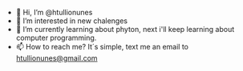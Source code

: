 - 👋 Hi, I’m @htullionunes
- 👀 I’m interested in new chalenges
- 🌱 I’m currently learning about phyton, next i'll keep learning about computer programming.
- 📫 How to reach me? It´s simple, text me an email to htullionunes@gmail.com

<!---
htullionunes/htullionunes is a ✨ special ✨ repository because its `README.md` (this file) appears on your GitHub profile.
You can click the Preview link to take a look at your changes.
--->

